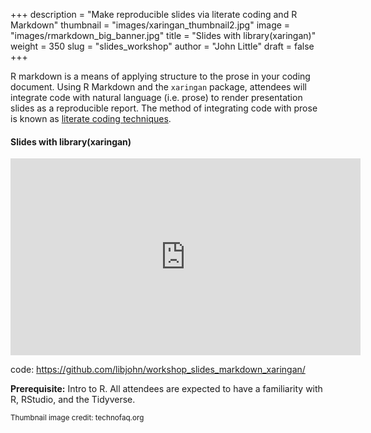 +++
description = "Make reproducible slides via literate coding and R Markdown"
thumbnail = "images/xaringan_thumbnail2.jpg"
image = "images/rmarkdown_big_banner.jpg"
title = "Slides with library(xaringan)"
weight = 350
slug = "slides_workshop"
author = "John Little"
draft = false
+++  

R markdown is a means of applying structure to the prose in your coding document. Using R Markdown and the `xaringan` package, attendees will integrate code with natural language (i.e. prose) to render presentation slides as a reproducible report.  The method of integrating code with prose is known as [literate coding techniques](https://en.wikipedia.org/wiki/Literate_programming).

#### Slides with library(xaringan)  

<iframe width="560" height="315" src="https://www.youtube.com/embed/3n9nASHg9gc" title="YouTube video player" frameborder="0" allow="accelerometer; autoplay; clipboard-write; encrypted-media; gyroscope; picture-in-picture" allowfullscreen></iframe>  

code: https://github.com/libjohn/workshop_slides_markdown_xaringan/  

**Prerequisite:**  Intro to R.  All attendees are expected to have a familiarity with R, RStudio, and the Tidyverse. 

<!-- 
### Register

This semester the **Dashboards, slides, and R Markdown** workshop combines elements of this workshop with the [Interactive Dashboards](/portfolio/dashboard_workshop) workshop  

<a href="https://duke.libcal.com/event/7300231" class="button">Register:<br>Slides with Rmarkdown (Xaringan)<br>April 6, 2021</a> 

-->


<small>Thumbnail image credit:  technofaq.org</small>





